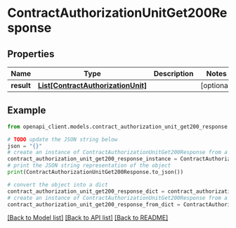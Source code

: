 # ContractAuthorizationUnitGet200Response


## Properties

Name | Type | Description | Notes
------------ | ------------- | ------------- | -------------
**result** | [**List[ContractAuthorizationUnit]**](ContractAuthorizationUnit.md) |  | [optional] 

## Example

```python
from openapi_client.models.contract_authorization_unit_get200_response import ContractAuthorizationUnitGet200Response

# TODO update the JSON string below
json = "{}"
# create an instance of ContractAuthorizationUnitGet200Response from a JSON string
contract_authorization_unit_get200_response_instance = ContractAuthorizationUnitGet200Response.from_json(json)
# print the JSON string representation of the object
print(ContractAuthorizationUnitGet200Response.to_json())

# convert the object into a dict
contract_authorization_unit_get200_response_dict = contract_authorization_unit_get200_response_instance.to_dict()
# create an instance of ContractAuthorizationUnitGet200Response from a dict
contract_authorization_unit_get200_response_from_dict = ContractAuthorizationUnitGet200Response.from_dict(contract_authorization_unit_get200_response_dict)
```
[[Back to Model list]](../README.md#documentation-for-models) [[Back to API list]](../README.md#documentation-for-api-endpoints) [[Back to README]](../README.md)


